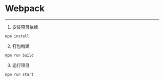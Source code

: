 # Webpack
---
1. 安装项目依赖
```bash
npm install
```
2. 打包构建
```bash
npm run build
```
3. 运行项目
```bash
npm run start
```
